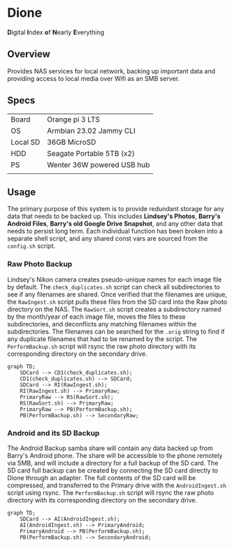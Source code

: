 # Dione
**D**igital **I**ndex **o**f **N**early **E**verything
## Overview
Provides NAS services for local network, backing up important data and providing access to local media over Wifi as an SMB server.
## Specs
| | |
| ----------- | ----------- |
| Board | Orange pi 3 LTS |
| OS   | Armbian 23.02 Jammy CLI |
| Local SD | 36GB MicroSD |
| HDD | Seagate Portable 5TB (x2) |
| PS | Wenter 36W powered USB hub |
| | |

## Usage 
The primary purpose of this system is to provide redundant storage for any data that needs to be backed up. This includes **Lindsey's Photos**, **Barry's Android Files**, **Barry's old Google Drive Snapshot**, and any other data that needs to persist long term. Each individual function has been broken into a separate shell script, and any shared const vars are sourced from the `config.sh` script.

### Raw Photo Backup
Lindsey's Nikon camera creates pseudo-unique names for each image file by default. The `check_duplicates.sh` script can check all subdirectories to see if any filenames are shared. Once verified that the filenames are unique, the `RawIngest.sh` script pulls these files from the SD card into the Raw photo directory on the NAS. The `RawSort.sh` script creates a subdirectory named by the month/year of each image file, moves the files to these subdirectories, and deconflicts any matching filenames within the subdirectories. The filenames can be searched for the `.orig` string to find if any duplicate filenames that had to be renamed by the script. The `PerformBackup.sh` script will rsync the raw photo directory with its corresponding directory on the secondary drive.

``` mermaid
graph TD;
    SDCard --> CD1(check_duplicates.sh);
    CD1(check_duplicates.sh) --> SDCard;
    SDCard --> RI(RawIngest.sh);
    RI(RawIngest.sh) --> PrimaryRaw;
    PrimaryRaw --> RS(RawSort.sh);
    RS(RawSort.sh) --> PrimaryRaw;
    PrimaryRaw --> PB(PerformBackup.sh);
    PB(PerformBackup.sh) --> SecondaryRaw;
```

### Android and its SD Backup
The Android Backup samba share will contain any data backed up from Barry's Android phone. The share will be accessible to the phone remotely via SMB, and will include a directory for a full backup of the SD card. The SD card full backup can be created by connecting the SD card directly to Dione through an adapter. The full contents of the SD card will be compressed, and transferred to the Primary drive with the `AndroidIngest.sh` script using rsync. The `PerformBackup.sh` script will rsync the raw photo directory with its corresponding directory on the secondary drive.

``` mermaid
graph TD;
    SDCard --> AI(AndroidIngest.sh);
    AI(AndroidIngest.sh) --> PrimaryAndroid;
    PrimaryAndroid --> PB(PerformBackup.sh);
    PB(PerformBackup.sh) --> SecondaryAndroid;
```

